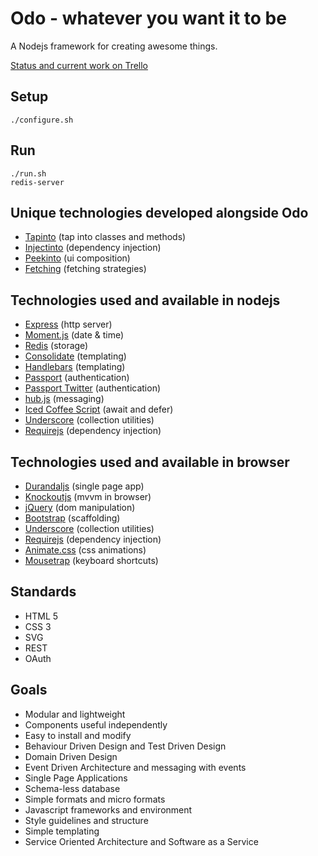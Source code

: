 # Odo - whatever you want it to be

A Nodejs framework for creating awesome things.

[Status and current work on Trello](https://trello.com/board/odo/4f7b3e995aa70d786202e667)


## Setup

```
./configure.sh
```

## Run

```
./run.sh
redis-server
```


## Unique technologies developed alongside Odo

* [Tapinto](https://github.com/tcoats/tapinto) (tap into classes and methods)
* [Injectinto](https://github.com/tcoats/injectinto) (dependency injection)
* [Peekinto](https://github.com/tcoats/peekinto) (ui composition)
* [Fetching](https://github.com/tcoats/fetching) (fetching strategies)


## Technologies used and available in nodejs

* [Express](http://expressjs.com/) (http server)
* [Moment.js](http://momentjs.com/) (date & time)
* [Redis](http://redis.io/) (storage)
* [Consolidate](http://jsdoc.info/visionmedia/consolidate.js/) (templating)
* [Handlebars](http://handlebarsjs.com/) (templating)
* [Passport](http://passportjs.org/) (authentication)
* [Passport Twitter](https://github.com/jaredhanson/passport-twitter) (authentication)
* [hub.js](http://maxantoni.de/projects/hub.js/) (messaging)
* [Iced Coffee Script](http://maxtaco.github.com/coffee-script/) (await and defer)
* [Underscore](http://underscorejs.org/) (collection utilities)
* [Requirejs](http://requirejs.org/) (dependency injection)


## Technologies used and available in browser

* [Durandaljs](http://durandaljs.com/) (single page app)
* [Knockoutjs](http://knockoutjs.com/) (mvvm in browser)
* [jQuery](http://jquery.com/) (dom manipulation)
* [Bootstrap](http://getbootstrap.com/) (scaffolding)
* [Underscore](http://underscorejs.org/) (collection utilities)
* [Requirejs](http://requirejs.org/) (dependency injection)
* [Animate.css](https://daneden.me/animate/) (css animations)
* [Mousetrap](http://craig.is/killing/mice) (keyboard shortcuts)


## Standards

* HTML 5
* CSS 3
* SVG
* REST
* OAuth

## Goals

* Modular and lightweight
* Components useful independently
* Easy to install and modify
* Behaviour Driven Design and Test Driven Design
* Domain Driven Design
* Event Driven Architecture and messaging with events
* Single Page Applications
* Schema-less database
* Simple formats and micro formats
* Javascript frameworks and environment
* Style guidelines and structure
* Simple templating
* Service Oriented Architecture and Software as a Service